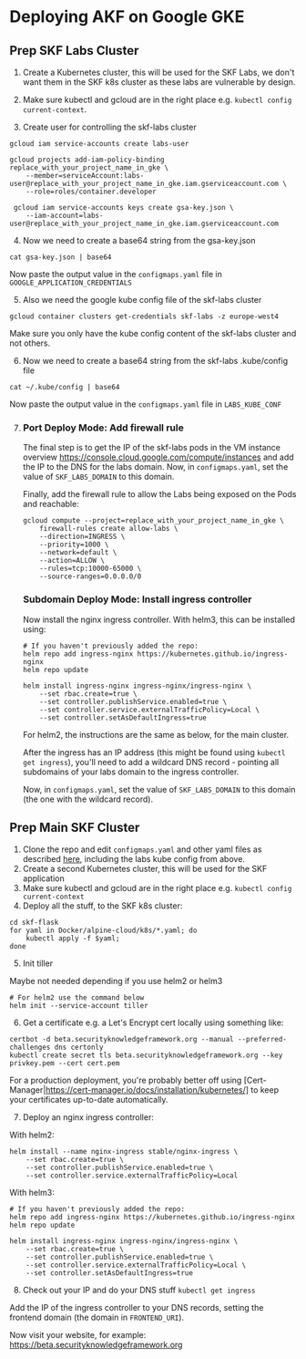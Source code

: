 # Deploying AKF on Google GKE

## Prep SKF Labs Cluster

1. Create a Kubernetes cluster, this will be used for the SKF Labs, we don't want them in the SKF
   k8s cluster as these labs are vulnerable by design.

2. Make sure kubectl and gcloud are in the right place e.g. `kubectl config current-context`.

3. Create user for controlling the skf-labs cluster
```
gcloud iam service-accounts create labs-user

gcloud projects add-iam-policy-binding replace_with_your_project_name_in_gke \
    --member=serviceAccount:labs-user@replace_with_your_project_name_in_gke.iam.gserviceaccount.com \
    --role=roles/container.developer

 gcloud iam service-accounts keys create gsa-key.json \
    --iam-account=labs-user@replace_with_your_project_name_in_gke.iam.gserviceaccount.com
```

4. Now we need to create a base64 string from the gsa-key.json
```
cat gsa-key.json | base64
```
Now paste the output value in the `configmaps.yaml` file in `GOOGLE_APPLICATION_CREDENTIALS`

5. Also we need the google kube config file of the skf-labs cluster
```
gcloud container clusters get-credentials skf-labs -z europe-west4
```
Make sure you only have the kube config content of the skf-labs cluster and not others.

6. Now we need to create a base64 string from the skf-labs .kube/config file
```
cat ~/.kube/config | base64
```
Now paste the output value in the `configmaps.yaml` file in `LABS_KUBE_CONF`

<ol start="7"><li>

### Port Deploy Mode: Add firewall rule

The final step is to get the IP of the skf-labs pods in the VM instance overview
https://console.cloud.google.com/compute/instances and add the IP to the DNS for the labs domain.
Now, in `configmaps.yaml`, set the value of `SKF_LABS_DOMAIN` to this domain.

Finally, add the firewall rule to allow the Labs being exposed on the Pods and reachable:
```
gcloud compute --project=replace_with_your_project_name_in_gke \
    firewall-rules create allow-labs \
    --direction=INGRESS \
    --priority=1000 \
    --network=default \
    --action=ALLOW \
    --rules=tcp:10000-65000 \
    --source-ranges=0.0.0.0/0
```

### Subdomain Deploy Mode: Install ingress controller

Now install the nginx ingress controller. With helm3, this can be installed using:
```
# If you haven't previously added the repo:
helm repo add ingress-nginx https://kubernetes.github.io/ingress-nginx
helm repo update

helm install ingress-nginx ingress-nginx/ingress-nginx \
    --set rbac.create=true \
    --set controller.publishService.enabled=true \
    --set controller.service.externalTrafficPolicy=Local \
    --set controller.setAsDefaultIngress=true
```
For helm2, the instructions are the same as below, for the main cluster.

After the ingress has an IP address (this might be found using `kubectl get ingress`), you'll need
to add a wildcard DNS record - pointing all subdomains of your labs domain to the ingress
controller.

Now, in `configmaps.yaml`, set the value of `SKF_LABS_DOMAIN` to this domain (the one with the
wildcard record).

</li></ol>

## Prep Main SKF Cluster

1. Clone the repo and edit `configmaps.yaml` and other yaml files as described [here](README.md),
   including the labs kube config from above.
2. Create a second Kubernetes cluster, this will be used for the SKF application
3. Make sure kubectl and gcloud are in the right place e.g. `kubectl config current-context`
4. Deploy all the stuff, to the SKF k8s cluster:

```
cd skf-flask
for yaml in Docker/alpine-cloud/k8s/*.yaml; do
    kubectl apply -f $yaml;
done
```

5. Init tiller

Maybe not needed depending if you use helm2 or helm3
```
# For helm2 use the command below
helm init --service-account tiller
```

6. Get a certificate e.g. a Let's Encrypt cert locally using something like:

```
certbot -d beta.securityknowledgeframework.org --manual --preferred-challenges dns certonly
kubectl create secret tls beta.securityknowledgeframework.org --key privkey.pem --cert cert.pem
```

For a production deployment, you're probably better off using
[Cert-Manager|https://cert-manager.io/docs/installation/kubernetes/] to keep your certificates
up-to-date automatically.

7. Deploy an nginx ingress controller:

With helm2:
```
helm install --name nginx-ingress stable/nginx-ingress \
    --set rbac.create=true \
    --set controller.publishService.enabled=true \
    --set controller.service.externalTrafficPolicy=Local
```
With helm3:
```
# If you haven't previously added the repo:
helm repo add ingress-nginx https://kubernetes.github.io/ingress-nginx
helm repo update

helm install ingress-nginx ingress-nginx/ingress-nginx \
    --set rbac.create=true \
    --set controller.publishService.enabled=true \
    --set controller.service.externalTrafficPolicy=Local \
    --set controller.setAsDefaultIngress=true
```

8. Check out your IP and do your DNS stuff `kubectl get ingress`

Add the IP of the ingress controller to your DNS records, setting the frontend domain (the domain in
`FRONTEND_URI`).

Now visit your website, for example: https://beta.securityknowledgeframework.org
